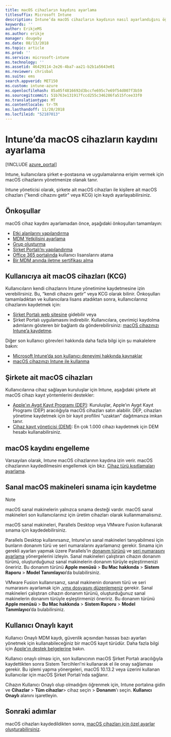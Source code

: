```yaml
---
title: macOS cihazların kaydını ayarlama
titlesuffix: Microsoft Intune
description: Intune’da macOS cihazların kaydının nasıl ayarlandığını öğrenin.
keywords: ''
author: ErikjeMS
ms.author: erikje
manager: dougeby
ms.date: 08/13/2018
ms.topic: article
ms.prod: ''
ms.service: microsoft-intune
ms.technology: ''
ms.assetid: 46429114-2e26-4ba7-aa21-b2b1a5643e01
ms.reviewer: chrisbal
ms.suite: ems
search.appverid: MET150
ms.custom: intune-azure
ms.openlocfilehash: 85a05f4816692d3bccfe695c7e69f54d007f3b59
ms.sourcegitcommit: 51b763e131917fccd255c346286fa515fcee33f0
ms.translationtype: MT
ms.contentlocale: tr-TR
ms.lasthandoff: 11/20/2018
ms.locfileid: "52187013"
---
```

# <a name="set-up-enrollment-for-macos-devices-in-intune"></a>Intune’da macOS cihazların kaydını ayarlama

[!INCLUDE [azure_portal](./includes/azure_portal.md)]

Intune, kullanıcılara şirket e-postasına ve uygulamalarına erişim vermek için macOS cihazlarını yönetmenize olanak tanır.

Intune yöneticisi olarak, şirkete ait macOS cihazları ile kişilere ait macOS cihazları ("kendi cihazını getir" veya KCG) için kaydı ayarlayabilirsiniz. 

## <a name="prerequisites"></a>Önkoşullar

macOS cihaz kaydını ayarlamadan önce, aşağıdaki önkoşulları tamamlayın:

- [Etki alanlarını yapılandırma](custom-domain-name-configure.md)
- [MDM Yetkilisini ayarlama](mdm-authority-set.md)
- [Grup oluşturma](https://docs.microsoft.com/intune-classic/get-started/start-with-a-paid-subscription-to-microsoft-intune-step-5)
- [Şirket Portalı’nı yapılandırma](company-portal-app.md)
- [Office 365 portalında](http://go.microsoft.com/fwlink/p/?LinkId=698854) kullanıcı lisanslarını atama
- [Bir MDM anında iletme sertifikası alma](apple-mdm-push-certificate-get.md)

## <a name="user-owned-macos-devices-byod"></a>Kullanıcıya ait macOS cihazları (KCG)

Kullanıcıların kendi cihazlarını Intune yönetimine kaydetmesine izin verebilirsiniz. Bu, “kendi cihazını getir” veya KCG olarak bilinir. Önkoşulları tamamladıktan ve kullanıcılara lisans atadıktan sonra, kullanıcılarınız cihazlarını kaydetmek için:
- [Şirket Portalı web sitesine](https://portal.manage.microsoft.com) gidebilir veya
- Şirket Portalı uygulamasını indirebilir.
Kullanıcılara, çevrimiçi kaydolma adımlarını gösteren bir bağlantı da gönderebilirsiniz: [macOS cihazınızı Intune’a kaydetme](https://docs.microsoft.com/intune-user-help/enroll-your-device-in-intune-macos).

Diğer son kullanıcı görevleri hakkında daha fazla bilgi için şu makalelere bakın:

- [Microsoft Intune’da son kullanıcı deneyimi hakkında kaynaklar](end-user-educate.md)
- [macOS cihazınızı Intune ile kullanma](/intune-user-help/using-your-macos-device-with-intune)

## <a name="company-owned-macos-devices"></a>Şirkete ait macOS cihazları
Kullanıcılarına cihaz sağlayan kuruluşlar için Intune, aşağıdaki şirkete ait macOS cihazı kayıt yöntemlerini destekler:
- [Apple'ın Aygıt Kayıt Programı (DEP)](device-enrollment-program-enroll-macos.md): Kuruluşlar, Apple’ın Aygıt Kayıt Programı (DEP) aracılığıyla macOS cihazları satın alabilir. DEP, cihazları yönetime kaydetmek için bir kayıt profilini “uzaktan” dağıtmanıza imkan tanır.
- [Cihaz kayıt yöneticisi (DEM)](device-enrollment-manager-enroll.md): En çok 1.000 cihazı kaydetmek için DEM hesabı kullanabilirsiniz.

## <a name="block-macos-enrollment"></a>macOS kaydını engelleme
Varsayılan olarak, Intune macOS cihazlarının kaydına izin verir. macOS cihazlarının kaydedilmesini engellemek için bkz. [Cihaz türü kısıtlamaları ayarlama](enrollment-restrictions-set.md).

## <a name="enroll-virtual-macos-machines-for-testing"></a>Sanal macOS makineleri sınama için kaydetme

> [!NOTE]
> macOS sanal makinelerin yalnızca sınama desteği vardır. macOS sanal makineleri son kullanıcılarınız için üretim cihazları olarak kullanmamalısınız. 

macOS sanal makineleri, Parallels Desktop veya VMware Fusion kullanarak sınama için kaydedebilirsiniz. 

Parallels Desktop kullanırsanız, Intune’un sanal makineleri tanıyabilmesi için bunların donanım türü ve seri numaralarını ayarlamanız gerekir. Sınama için gerekli ayarları yapmak üzere Parallels’in [donanım türünü](http://kb.parallels.com/123594) ve [seri numarasını ayarlama](http://kb.parallels.com/123455) yönergelerini izleyin. Sanal makineleri çalıştıran cihazın donanım türünü, oluşturduğunuz sanal makinelerin donanım türüyle eşleştirmenizi öneririz. Bu donanım türünü **Apple menüsü** > **Bu Mac hakkında** > **Sistem Raporu** > **Model Tanımlayıcı**’da bulabilirsiniz. 

VMware Fusion kullanırsanız, sanal makinenin donanım türü ve seri numarasını ayarlamak için [.vmx dosyasını düzenlemeniz](https://kb.vmware.com/s/article/1014782) gerekir. Sanal makineleri çalıştıran cihazın donanım türünü, oluşturduğunuz sanal makinelerin donanım türüyle eşleştirmenizi öneririz. Bu donanım türünü **Apple menüsü** > **Bu Mac hakkında** > **Sistem Raporu** > **Model Tanımlayıcı**’da bulabilirsiniz. 

## <a name="user-approved-enrollment"></a>Kullanıcı Onaylı kayıt

Kullanıcı Onaylı MDM kaydı, güvenlik açısından hassas bazı ayarları yönetmek için kullanabileceğiniz bir macOS kayıt türüdür. Daha fazla bilgi için [Apple'ın destek belgelerine](https://support.apple.com/HT208019) bakın.

Kullanıcı onaylı olması için, son kullanıcının macOS Şirket Portalı aracılığıyla kaydettikten sonra Sistem Tercihleri'ni kullanarak el ile onay sağlaması gerekir. Bu işlemi yapma yönergeleri, macOS 10.13.2 veya üzerini kullanan kullanıcılar için macOS Şirket Portalı'nda sağlanır.

Cihazın Kullanıcı Onaylı olup olmadığını öğrenmek için, Intune portalına gidin ve **Cihazlar** > **Tüm cihazlar**> cihaz seçin > **Donanım**'ı seçin. **Kullanıcı Onaylı** alanını işaretleyin.

## <a name="next-steps"></a>Sonraki adımlar

macOS cihazları kaydedildikten sonra, [macOS cihazları için özel ayarlar oluşturabilirsiniz](custom-settings-macos.md).
